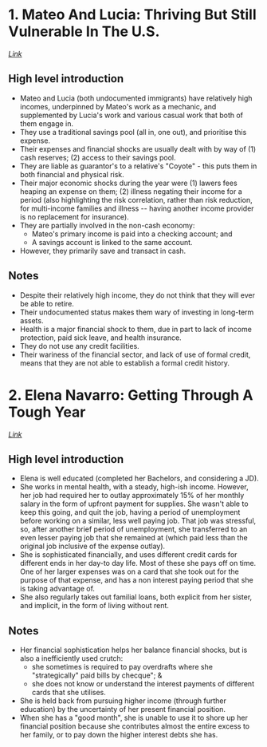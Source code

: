 # 1. Mateo And Lucia: Thriving But Still Vulnerable In The U.S.
[*Link*](http://www.usfinancialdiaries.org/house10-ny)

## High level introduction

- Mateo and Lucia (both undocumented immigrants) have relatively high incomes, underpinned by Mateo's work as a mechanic, and supplemented by Lucia's work and various casual work that both of them engage in.
- They use a traditional savings pool (all in, one out), and prioritise this expense.
- Their expenses and financial shocks are usually dealt with by way of (1) cash reserves; (2) access to their savings pool.
- They are liable as guarantor's to a relative's "Coyote" - this puts them in both financial and physical risk.
- Their major economic shocks during the year were (1) lawers fees heaping an expense on them; (2) illness negating their income for a period (also highlighting the risk correlation, rather than risk reduction, for multi-income families and illness -- having another income provider is no replacement for insurance).
- They are partially involved in the non-cash economy:
  - Mateo's primary income is paid into a checking account; and
  - A savings account is linked to the same account.
- However, they primarily save and transact in cash.

## Notes

- Despite their relatively high income, they do not think that they will ever be able to retire.
- Their undocumented status makes them wary of investing in long-term assets.
- Health is a major financial shock to them, due in part to lack of income protection, paid sick leave, and health insurance.
- They do not use any credit facilities.
- Their wariness of the financial sector, and lack of use of formal credit, means that they are not able to establish a formal credit history.

# 2. Elena Navarro: Getting Through A Tough Year
[*Link*](http://www.usfinancialdiaries.org/house9-ca)

## High level introduction

- Elena is well educated (completed her Bachelors, and considering a JD). 
- She works in mental health, with a steady, high-ish income. However, her job had required her to outlay approximately 15% of her monthly salary in the form of upfront payment for supplies. She wasn't able to keep this going, and quit the job, having a period of unemployment before working on a similar, less well paying job. That job was stressful, so, after another brief period of unemployment, she transferred to an even lesser paying job that she remained at (which paid less than the original job inclusive of the expense outlay).
- She is sophisticated financially, and uses different credit cards for different ends in her day-to day life. Most of these she pays off on time. One of her larger expenses was on a card that she took out for the purpose of that expense, and has a non interest paying period that she is taking advantage of.
- She also regularly takes out familial loans, both explicit from her sister, and implicit, in the form of living without rent.

## Notes

- Her financial sophistication helps her balance financial shocks, but is also a inefficiently used crutch:
  - she sometimes is required to pay overdrafts where she "strategically" paid bills by checque"; &
  - she does not know or understand the interest payments of different cards that she utilises.
- She is held back from pursuing higher income (through further education) by the uncertainty of her present financial position.
- When she has a "good month", she is unable to use it to shore up her financial position because she contributes almost the entire excess to her family, or to pay down the higher interest debts she has.
